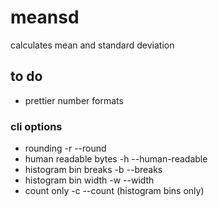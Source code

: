 # meansd

calculates mean and standard deviation

## to do

- prettier number formats

### cli options

- rounding -r --round
- human readable bytes -h --human-readable
- histogram bin breaks -b --breaks
- histogram bin width -w --width
- count only -c --count (histogram bins only)
